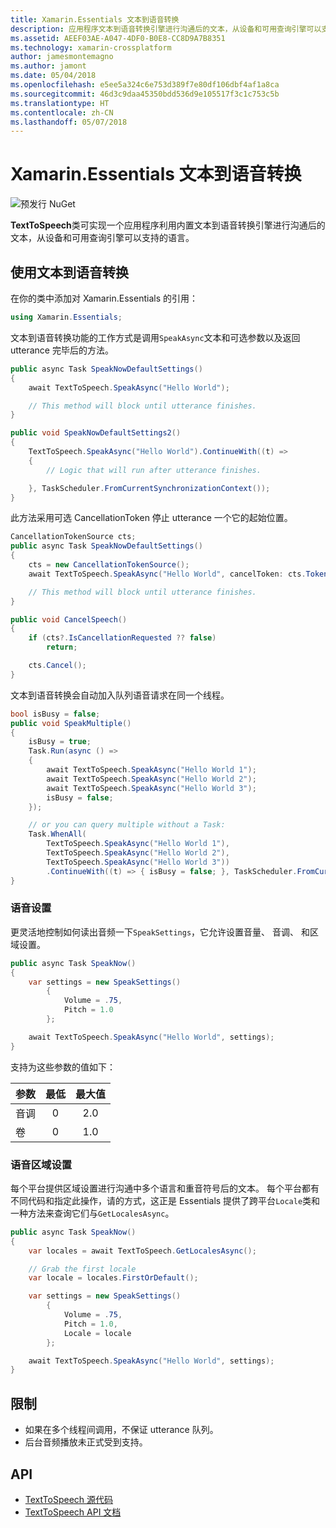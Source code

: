 ```yaml
---
title: Xamarin.Essentials 文本到语音转换
description: 应用程序文本到语音转换引擎进行沟通后的文本，从设备和可用查询引擎可以支持的语言中利用内置 TextToSpeech 类可实现。
ms.assetid: AEEF03AE-A047-4DF0-B0E8-CC8D9A7B8351
ms.technology: xamarin-crossplatform
author: jamesmontemagno
ms.author: jamont
ms.date: 05/04/2018
ms.openlocfilehash: e5ee5a324c6e753d389f7e80df106dbf4af1a8ca
ms.sourcegitcommit: 46d3c9daa45350bdd536d9e105517f3c1c753c5b
ms.translationtype: HT
ms.contentlocale: zh-CN
ms.lasthandoff: 05/07/2018
---
```

# <a name="xamarinessentials-text-to-speech"></a>Xamarin.Essentials 文本到语音转换

![预发行 NuGet](~/media/shared/pre-release.png)

**TextToSpeech**类可实现一个应用程序利用内置文本到语音转换引擎进行沟通后的文本，从设备和可用查询引擎可以支持的语言。

## <a name="using-text-to-speech"></a>使用文本到语音转换

在你的类中添加对 Xamarin.Essentials 的引用：

```csharp
using Xamarin.Essentials;
```

文本到语音转换功能的工作方式是调用`SpeakAsync`文本和可选参数以及返回 utterance 完毕后的方法。 

```csharp
public async Task SpeakNowDefaultSettings()
{
    await TextToSpeech.SpeakAsync("Hello World");

    // This method will block until utterance finishes.
}

public void SpeakNowDefaultSettings2()
{
    TextToSpeech.SpeakAsync("Hello World").ContinueWith((t) => 
    {
        // Logic that will run after utterance finishes.

    }, TaskScheduler.FromCurrentSynchronizationContext());
}
```

此方法采用可选 CancellationToken 停止 utterance 一个它的起始位置。 
```csharp
CancellationTokenSource cts;
public async Task SpeakNowDefaultSettings()
{
    cts = new CancellationTokenSource();
    await TextToSpeech.SpeakAsync("Hello World", cancelToken: cts.Token);

    // This method will block until utterance finishes.
}

public void CancelSpeech()
{
    if (cts?.IsCancellationRequested ?? false)
        return;

    cts.Cancel();
}
```

文本到语音转换会自动加入队列语音请求在同一个线程。 

```csharp
bool isBusy = false;
public void SpeakMultiple()
{
    isBusy = true;
    Task.Run(async () =>
    {
        await TextToSpeech.SpeakAsync("Hello World 1");
        await TextToSpeech.SpeakAsync("Hello World 2");
        await TextToSpeech.SpeakAsync("Hello World 3");
        isBusy = false;
    });

    // or you can query multiple without a Task:
    Task.WhenAll(
        TextToSpeech.SpeakAsync("Hello World 1"),
        TextToSpeech.SpeakAsync("Hello World 2"),
        TextToSpeech.SpeakAsync("Hello World 3"))
        .ContinueWith((t) => { isBusy = false; }, TaskScheduler.FromCurrentSynchronizationContext());
}
```

### <a name="speech-settings"></a>语音设置

更灵活地控制如何读出音频一下`SpeakSettings`，它允许设置音量、 音调、 和区域设置。

```csharp
public async Task SpeakNow()
{
    var settings = new SpeakSettings()
        {
            Volume = .75,
            Pitch = 1.0
        };

    await TextToSpeech.SpeakAsync("Hello World", settings);
}
```

支持为这些参数的值如下：

| 参数 | 最低 | 最大值 |
| --- | :---: | :---: |
| 音调 | 0 | 2.0 |
| 卷 | 0 | 1.0 |

### <a name="speech-locales"></a>语音区域设置

每个平台提供区域设置进行沟通中多个语言和重音符号后的文本。 每个平台都有不同代码和指定此操作，请的方式，这正是 Essentials 提供了跨平台`Locale`类和一种方法来查询它们与`GetLocalesAsync`。

```csharp
public async Task SpeakNow()
{
    var locales = await TextToSpeech.GetLocalesAsync();

    // Grab the first locale
    var locale = locales.FirstOrDefault();

    var settings = new SpeakSettings()
        {
            Volume = .75,
            Pitch = 1.0,
            Locale = locale
        };

    await TextToSpeech.SpeakAsync("Hello World", settings);
}
```

## <a name="limitations"></a>限制

- 如果在多个线程间调用，不保证 utterance 队列。
- 后台音频播放未正式受到支持。

## <a name="api"></a>API

- [TextToSpeech 源代码](https://github.com/xamarin/Essentials/tree/master/Essentials/TextToSpeech)
- [TextToSpeech API 文档](xref:Xamarin.Essentials.TextToSpeech)
